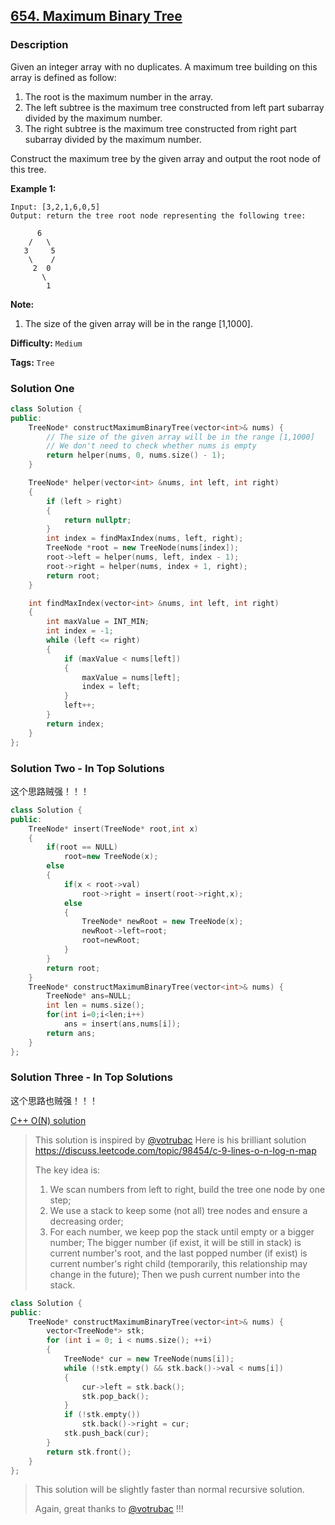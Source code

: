## [654. Maximum Binary Tree](https://leetcode.com/problems/maximum-binary-tree/description/)

### Description

Given an integer array with no duplicates. A maximum tree building on this array is defined as follow:

1. The root is the maximum number in the array.
2. The left subtree is the maximum tree constructed from left part subarray divided by the maximum number.
3. The right subtree is the maximum tree constructed from right part subarray divided by the maximum number.

Construct the maximum tree by the given array and output the root node of this tree.

**Example 1:**

```
Input: [3,2,1,6,0,5]
Output: return the tree root node representing the following tree:

      6
    /   \
   3     5
    \    /
     2  0
       \
        1

```

**Note:**

1. The size of the given array will be in the range [1,1000].

**Difficulty:** `Medium`

**Tags:** `Tree`

### Solution One

```c++
class Solution {
public:
    TreeNode* constructMaximumBinaryTree(vector<int>& nums) {
        // The size of the given array will be in the range [1,1000]
        // We don't need to check whether nums is empty
        return helper(nums, 0, nums.size() - 1);
    }

    TreeNode* helper(vector<int> &nums, int left, int right)
    {
        if (left > right)
        {
            return nullptr;
        }
        int index = findMaxIndex(nums, left, right);
        TreeNode *root = new TreeNode(nums[index]);
        root->left = helper(nums, left, index - 1);
        root->right = helper(nums, index + 1, right);
        return root;
    }

    int findMaxIndex(vector<int> &nums, int left, int right)
    {
        int maxValue = INT_MIN;
        int index = -1;
        while (left <= right)
        {
            if (maxValue < nums[left])
            {
                maxValue = nums[left];
                index = left;
            }
            left++;
        }
        return index;
    }
};
```

### Solution Two - In Top Solutions

这个思路贼强！！！

```c++
class Solution {
public:
    TreeNode* insert(TreeNode* root,int x)
    {
        if(root == NULL)
            root=new TreeNode(x);
        else
        {
            if(x < root->val)
                root->right = insert(root->right,x);
            else
            {
                TreeNode* newRoot = new TreeNode(x);
                newRoot->left=root;
                root=newRoot;
            }
        }
        return root;
    }
    TreeNode* constructMaximumBinaryTree(vector<int>& nums) {
        TreeNode* ans=NULL;
        int len = nums.size();
        for(int i=0;i<len;i++)
            ans = insert(ans,nums[i]);
        return ans;
    }
};
```

### Solution Three - In Top Solutions

这个思路也贼强！！！

[C++ O(N) solution](https://discuss.leetcode.com/topic/98509/c-o-n-solution)

> This solution is inspired by [@votrubac](https://discuss.leetcode.com/uid/76475)
> Here is his brilliant solution
> <https://discuss.leetcode.com/topic/98454/c-9-lines-o-n-log-n-map>
>
> The key idea is:
>
> 1. We scan numbers from left to right, build the tree one node by one step;
> 2. We use a stack to keep some (not all) tree nodes and ensure a decreasing order;
> 3. For each number, we keep pop the stack until empty or a bigger number; The bigger number (if exist, it will be still in stack) is current number's root, and the last popped number (if exist) is current number's right child (temporarily, this relationship may change in the future); Then we push current number into the stack.

```c++
class Solution {
public:
    TreeNode* constructMaximumBinaryTree(vector<int>& nums) {
        vector<TreeNode*> stk;
        for (int i = 0; i < nums.size(); ++i)
        {
            TreeNode* cur = new TreeNode(nums[i]);
            while (!stk.empty() && stk.back()->val < nums[i])
            {
                cur->left = stk.back();
                stk.pop_back();
            }
            if (!stk.empty())
                stk.back()->right = cur;
            stk.push_back(cur);
        }
        return stk.front();
    }
};
```

> This solution will be slightly faster than normal recursive solution.
>
> Again, great thanks to [@votrubac](https://discuss.leetcode.com/uid/76475) !!!
